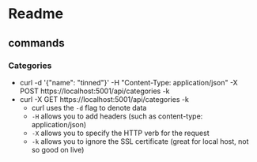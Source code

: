 # Readme
## commands
### Categories
-   curl -d '{"name": "tinned"}' -H "Content-Type: application/json" -X POST https://localhost:5001/api/categories -k
-   curl -X GET https://localhost:5001/api/categories -k 
    -   curl uses the `-d` flag to denote data 
    -   `-H` allows you to add headers (such as content-type: application/json)
    -   `-X` allows you to specify the HTTP verb for the request
    -   `-k` allows you to ignore the SSL certificate (great for local host, not so good on live)
